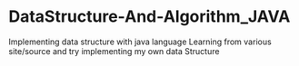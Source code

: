 # DataStructure-And-Algorithm_JAVA

Implementing data structure with java language
Learning from various site/source and try implementing my own  data Structure
